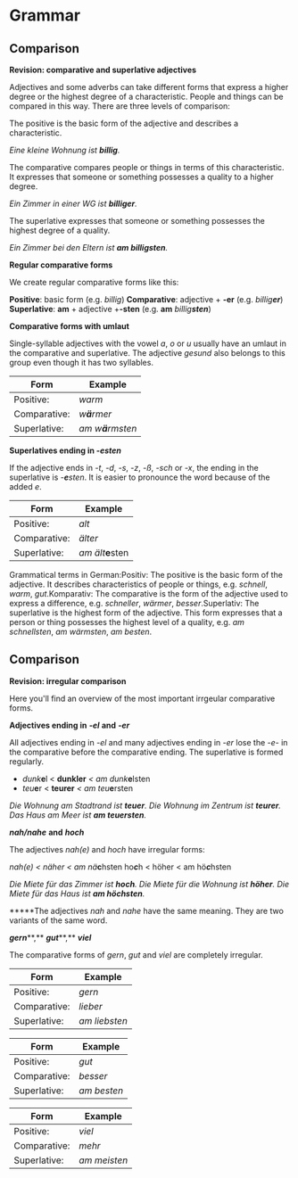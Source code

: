 # Grammar 



## Comparison

**Revision: comparative and superlative adjectives**

Adjectives and some adverbs can take different forms that express a higher degree or the highest degree of a characteristic. People and things can be compared in this way. There are three levels of comparison:

The positive is the basic form of the adjective and describes a characteristic.

*Eine kleine Wohnung ist **billig**.*

The comparative compares people or things in terms of this characteristic. It expresses that someone or something possesses a quality to a higher degree.

*Ein Zimmer in einer WG ist **billiger**.*

The superlative expresses that someone or something possesses the highest degree of a quality.

*Ein Zimmer bei den Eltern ist **am billigsten**.*

 

**Regular comparative forms**

We create regular comparative forms like this:

**Positive**: basic form (e.g. *billig*)
**Comparative**: adjective + **-er** (e.g. *billig**er***)
**Superlative**: **am** + adjective +**-sten** (e.g. **am** *billig**sten***)

 

**Comparative forms with umlaut**

Single-syllable adjectives with the vowel *a*, *o* or *u* usually have an umlaut in the comparative and superlative. The adjective *gesund* also belongs to this group even though it has two syllables.

| Form         | Example           |
| ------------ | ----------------- |
| Positive:    | *warm*            |
| Comparative: | *w**ä**rmer*      |
| Superlative: | *am w**ä**rmsten* |

 

**Superlatives ending in *-esten***

If the adjective ends in *-t*, *-d*, *-s*, *-z*, *-ß*, *-sch* or *-x*, the ending in the superlative is *-***e***sten*. It is easier to pronounce the word because of the added *e*.

 

| Form         | Example           |
| ------------ | ----------------- |
| Positive:    | *alt*             |
| Comparative: | *älter*           |
| Superlative: | *am ält***e**sten |

 

 

Grammatical terms in German:Positiv: The positive is the basic form of the adjective. It describes characteristics of people or things, e.g. *schnell*, *warm*, *gut*.Komparativ: The comparative is the form of the adjective used to express a difference, e.g. *schneller*, *wärmer*, *besser*.Superlativ: The superlative is the highest form of the adjective. This form expresses that a person or thing possesses the highest level of a quality, e.g. *am schnellsten*, *am wärmsten*, *am besten*.



## Comparison

**Revision: irregular comparison**

Here you'll find an overview of the most important irrgeular comparative forms.

**Adjectives ending in** ***-el*** **and** ***-er***

All adjectives ending in *-el* and many adjectives ending in *-er* lose the -*e-* in the comparative before the comparative ending. The superlative is formed regularly.

- *dunk***e**l < **dunkler** *< am dunk***e**lsten
- *teu***e**r < **teurer** *< am teu***e**rsten

 

*Die Wohnung am Stadtrand ist **teuer**.
Die Wohnung im Zentrum ist **teurer**.
Das Haus am Meer ist **am teuersten**.*

 

***nah/nahe*** **and** ***hoch***

The adjectives *nah(e)* and *hoch* have irregular forms:

*nah(e) < näher < am nä***c**hsten
ho***c***h < höher < am hö***c***hsten

 

*Die Miete für das Zimmer ist **hoch**.
Die Miete für die Wohnung ist **höher**.
Die Miete für das Haus ist **am höchsten**.*

 

*****The adjectives *nah* and *nahe* have the same meaning. They are two variants of the same word.

 

***gern*****,** ***gut*****,** ***viel***

The comparative forms of *gern*, *gut* and *viel* are completely irregular.

 

| Form         | Example       |
| ------------ | ------------- |
| Positive:    | *gern*        |
| Comparative: | *lieber*      |
| Superlative: | *am liebsten* |

 

 

| Form         | Example     |
| ------------ | ----------- |
| Positive:    | *gut*       |
| Comparative: | *besser*    |
| Superlative: | *am besten* |

 

 

| Form         | Example      |
| ------------ | ------------ |
| Positive:    | *viel*       |
| Comparative: | *mehr*       |
| Superlative: | *am meisten* |